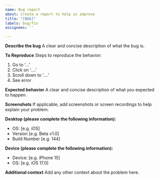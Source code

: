 ```yaml
---
name: Bug report
about: Create a report to help us improve
title: "[BUG]"
labels: bug/fix
assignees: ''

---
```


**Describe the bug**
A clear and concise description of what the bug is.

**To Reproduce**
Steps to reproduce the behavior:
1. Go to '...'
2. Click on '....'
3. Scroll down to '....'
4. See error

**Expected behavior**
A clear and concise description of what you expected to happen.

**Screenshots**
If applicable, add screenshots or screen recordings to help explain your problem.

**Desktop (please complete the following information):**
 - OS: [e.g. iOS]
 - Version [e.g. Beta v1.0]
 - Build Number [e.g. 144]

**Device (please complete the following information):**
 - Device: [e.g. iPhone 15]
 - OS: [e.g. iOS 17.0]

**Additional context**
Add any other context about the problem here.
